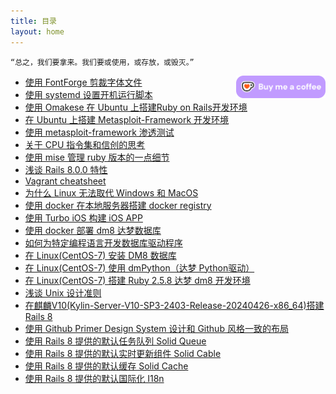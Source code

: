 ```yaml
---
title: 目录
layout: home
---
```


```
“总之，我们要拿来。我们要或使用，或存放，或毁灭。”
```

<div style="float: right;">
    <a href='https://ko-fi.com/E1E612C7I5' target='_blank'>
        <img height='36' style='border:0px;height:36px;' src='assets/images/kofi4.webp' border='0' alt='Buy Me a Coffee at ko-fi.com' />
    </a>
</div>

+ [使用 FontForge 剪裁字体文件](2024-11-11-FontForge)
+ [使用 systemd 设置开机运行脚本](2024-11-12-Linux-startup-script)
+ [使用 Omakese 在 Ubuntu 上搭建Ruby on Rails开发环境](2024-11-13-rails-dev-ubuntu)
+ [在 Ubuntu 上搭建 Metasploit-Framework 开发环境](2024-11-16-msf-development)
+ [使用 metasploit-framework 渗透测试](2024-11-17-msf-beginning)
+ [关于 CPU 指令集和信创的思考](2024-11-18-CPU-ISA)
+ [使用 mise 管理 ruby 版本的一点细节](2024-11-20-mise-ruby-version)
+ [浅谈 Rails 8.0.0 特性](2024-11-20-whats-new-of-rails8)
+ [Vagrant cheatsheet](2024-11-21-regain-vagrant)
+ [为什么 Linux 无法取代 Windows 和 MacOS](2024-11-22-why-linux-cant-kill-windows)
+ [使用 docker 在本地服务器搭建 docker registry](2024-11-24-create-docker-registry-on-localhost)
+ [使用 Turbo iOS 构建 iOS APP](2024-11-25-use-turbo-ios-framework)
+ [使用 docker 部署 dm8 达梦数据库](2024-11-27-dm8-docker)
+ [如何为特定编程语言开发数据库驱动程序](2024-11-28-how-dev-db-driver-special-lang)
+ [在 Linux(CentOS-7) 安装 DM8 数据库](2024-12-02-install-DM8-Linux)
+ [在 Linux(CentOS-7) 使用 dmPython（达梦 Python驱动）](2024-12-03-linux-dmPython)
+ [在 Linux(CentOS-7) 搭建 Ruby 2.5.8 达梦 dm8 开发环境](2024-12-04-ruby-dm8-centos7)
+ [浅谈 Unix 设计准则](2024-12-16-Unix-design-principle)
+ [在麒麟V10(Kylin-Server-V10-SP3-2403-Release-20240426-x86_64)搭建 Rails 8](2024-12-23-Kylin-V10-rails8)
+ [使用 Github Primer Design System 设计和 Github 风格一致的布局](2025-01-01-github-primer-design-system-rails)
+ [使用 Rails 8 提供的默认任务队列 Solid Queue](2025-01-03-using-solid-queue-of-rails-8)
+ [使用 Rails 8 提供的默认实时更新组件 Solid Cable](2025-01-05-using-solid-cable-of-rails-8)
+ [使用 Rails 8 提供的默认缓存 Solid Cache](2025-01-06-using-solid-cache-of-rails-8)
+ [使用 Rails 8 提供的默认国际化 I18n](2025-01-09-using-i18n-of-rails-8)
